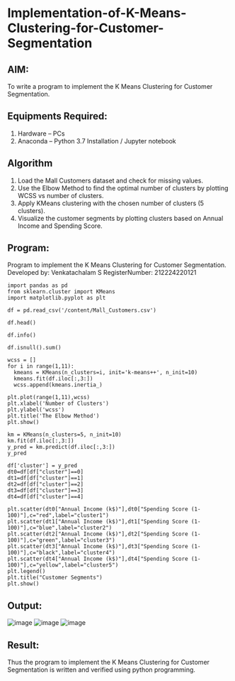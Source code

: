 # Implementation-of-K-Means-Clustering-for-Customer-Segmentation

## AIM:
To write a program to implement the K Means Clustering for Customer Segmentation.

## Equipments Required:
1. Hardware – PCs
2. Anaconda – Python 3.7 Installation / Jupyter notebook

## Algorithm
1. Load the Mall Customers dataset and check for missing values.
2. Use the Elbow Method to find the optimal number of clusters by plotting WCSS vs number of clusters.
3. Apply KMeans clustering with the chosen number of clusters (5 clusters).
4. Visualize the customer segments by plotting clusters based on Annual Income and Spending Score.

## Program:

Program to implement the K Means Clustering for Customer Segmentation.
Developed by: Venkatachalam S
RegisterNumber:  212224220121

```
import pandas as pd
from sklearn.cluster import KMeans
import matplotlib.pyplot as plt

df = pd.read_csv('/content/Mall_Customers.csv')

df.head()

df.info()

df.isnull().sum()

wcss = []
for i in range(1,11):
  kmeans = KMeans(n_clusters=i, init='k-means++', n_init=10)
  kmeans.fit(df.iloc[:,3:])
  wcss.append(kmeans.inertia_)

plt.plot(range(1,11),wcss)
plt.xlabel('Number of Clusters')
plt.ylabel('wcss')
plt.title('The Elbow Method')
plt.show()

km = KMeans(n_clusters=5, n_init=10)
km.fit(df.iloc[:,3:])
y_pred = km.predict(df.iloc[:,3:])
y_pred

df['cluster'] = y_pred
dt0=df[df["cluster"]==0]
dt1=df[df["cluster"]==1]
dt2=df[df["cluster"]==2]
dt3=df[df["cluster"]==3]
dt4=df[df["cluster"]==4]

plt.scatter(dt0["Annual Income (k$)"],dt0["Spending Score (1-100)"],c="red",label="cluster1")
plt.scatter(dt1["Annual Income (k$)"],dt1["Spending Score (1-100)"],c="blue",label="cluster2")
plt.scatter(dt2["Annual Income (k$)"],dt2["Spending Score (1-100)"],c="green",label="cluster3")
plt.scatter(dt3["Annual Income (k$)"],dt3["Spending Score (1-100)"],c="black",label="cluster4")
plt.scatter(dt4["Annual Income (k$)"],dt4["Spending Score (1-100)"],c="yellow",label="cluster5")
plt.legend()
plt.title("Customer Segments")
plt.show()
```
## Output:
![image](https://github.com/user-attachments/assets/d0b2b18c-466f-407e-a17f-c9dbfa1efbc3)
![image](https://github.com/user-attachments/assets/c82e0202-1d8b-4232-9beb-c3392e15c138)
![image](https://github.com/user-attachments/assets/d453c8a6-09fa-4d42-a0f1-f358475f191d)


## Result:
Thus the program to implement the K Means Clustering for Customer Segmentation is written and verified using python programming.
